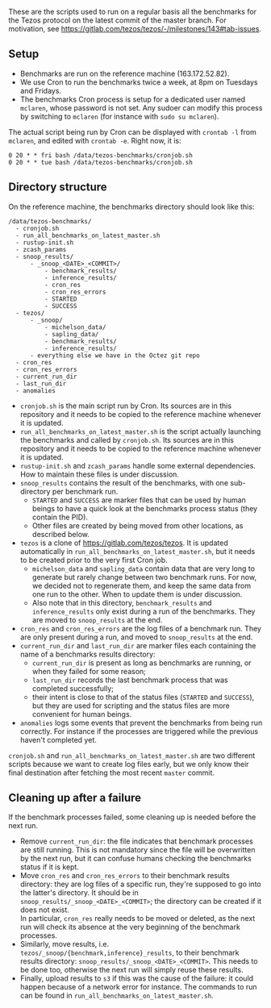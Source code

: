 These are the scripts used to run on a regular basis all the benchmarks for the Tezos protocol on the latest commit of the master branch. For motivation, see https://gitlab.com/tezos/tezos/-/milestones/143#tab-issues.

## Setup

- Benchmarks are run on the reference machine (163.172.52.82).
- We use Cron to run the benchmarks twice a week, at 8pm on Tuesdays and Fridays.
- The benchmarks Cron process is setup for a dedicated user named `mclaren`, whose password is not set. Any sudoer can modify this process by switching to `mclaren` (for instance with `sudo su mclaren`).

The actual script being run by Cron can be displayed with `crontab -l` from `mclaren`, and edited with `crontab -e`. Right now, it is:
```
0 20 * * fri bash /data/tezos-benchmarks/cronjob.sh
0 20 * * tue bash /data/tezos-benchmarks/cronjob.sh
```

## Directory structure

On the reference machine, the benchmarks directory should look like this:
```
/data/tezos-benchmarks/
  - cronjob.sh
  - run_all_benchmarks_on_latest_master.sh
  - rustup-init.sh
  - zcash_params
  - snoop_results/
      - _snoop_<DATE>_<COMMIT>/
          - benchmark_results/
          - inference_results/
          - cron_res
          - cron_res_errors
          - STARTED
          - SUCCESS
  - tezos/
      - _snoop/
          - michelson_data/
          - sapling_data/
          - benchmark_results/
          - inference_results/
      - everything else we have in the Octez git repo
  - cron_res
  - cron_res_errors
  - current_run_dir
  - last_run_dir
  - anomalies
```

- `cronjob.sh` is the main script run by Cron. Its sources are in this repository and it needs to be copied to the reference machine whenever it is updated.
- `run_all_benchmarks_on_latest_master.sh` is the script actually launching the benchmarks and called by `cronjob.sh`. Its sources are in this repository and it needs to be copied to the reference machine whenever it is updated.
- `rustup-init.sh` and `zcash_params` handle some external dependencies. How to maintain these files is under discussion.
- `snoop_results` contains the result of the benchmarks, with one sub-directory per benchmark run.
  - `STARTED` and `SUCCESS` are marker files that can be used by human beings to have a quick look at the benchmarks process status (they contain the PID).
  - Other files are created by being moved from other locations, as described below.
- `tezos` is a clone of https://gitlab.com/tezos/tezos. It is updated automatically in `run_all_benchmarks_on_latest_master.sh`, but it needs to be created prior to the very first Cron job.
  - `michelson_data` and `sapling_data` contain data that are very long to generate but rarely change between two benchmark runs. For now, we decided not to regenerate them, and keep the same data from one run to the other. When to update them is under discussion.
  - Also note that in this directory, `benchmark_results` and `inference_results` only exist during a run of the benchmarks. They are moved to `snoop_results` at the end.
- `cron_res` and `cron_res_errors` are the log files of a benchmark run. They are only present during a run, and moved to `snoop_results` at the end.
- `current_run_dir` and `last_run_dir` are marker files each containing the name of a benchmarks results directory:
  - `current_run_dir` is present as long as benchmarks are running, or when they failed for some reason;
  - `last_run_dir` records the last benchmark process that was completed successfully;
  - their intent is close to that of the status files (`STARTED` and `SUCCESS`), but they are used for scripting and the status files are more convenient for human beings.
- `anomalies` logs some events that prevent the benchmarks from being run correctly. For instance if the processes are triggered while the previous haven't completed yet.

`cronjob.sh` and `run_all_benchmarks_on_latest_master.sh` are two different scripts because we want to create log files early, but we only know their final destination after fetching the most recent `master` commit.

## Cleaning up after a failure

If the benchmark processes failed, some cleaning up is needed before the next run.
* Remove `current_run_dir`: the file indicates that benchmark processes are still running. This is not mandatory since the file will be overwritten by the next run, but it can confuse humans checking the benchmarks status if it is kept.
* Move `cron_res` and `cron_res_errors` to their benchmark results directory: they are log files of a specific run, they're supposed to go into the latter's directory. It should be in `snoop_results/_snoop_<DATE>_<COMMIT>`; the directory can be created if it does not exist.  
  In particular, `cron_res` really needs to be moved or deleted, as the next run will check its absence at the very beginning of the benchmark processes.
* Similarly, move results, i.e. `tezos/_snoop/{benchmark,inference}_results`, to their benchmark results directory: `snoop_results/_snoop_<DATE>_<COMMIT>`. This needs to be done too, otherwise the next run will simply reuse these results.
* Finally, upload results to `s3` if this was the cause of the failure: it could happen because of a network error for instance. The commands to run can be found in `run_all_benchmarks_on_latest_master.sh`.
